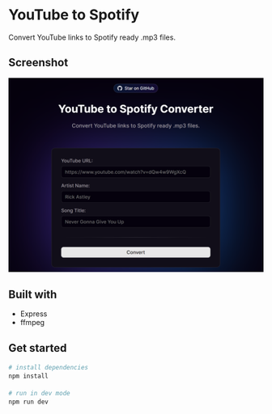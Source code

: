 # YouTube to Spotify

Convert YouTube links to Spotify ready .mp3 files.

## Screenshot

<a href="#">
  <img src="screenshot.png" alt="screenshot" width="600"/>
</a>

## Built with

- Express
- ffmpeg

## Get started

```bash
# install dependencies
npm install

# run in dev mode
npm run dev
```
